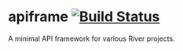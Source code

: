 # apiframe [![Build Status](https://github.com/riverqueue/apiframe/actions/workflows/ci.yaml/badge.svg?branch=master)](https://github.com/riverqueue/apiframe/actions)

A minimal API framework for various River projects.

